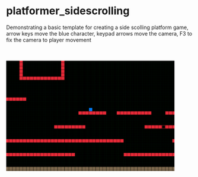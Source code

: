 # platformer_sidescrolling

Demonstrating a basic template for creating a side scolling platform game, arrow keys move the blue character, keypad arrows move the camera, F3 to fix the camera to player movement

<br /><br />
<img src="platformer.png" border="0" width="90%">
